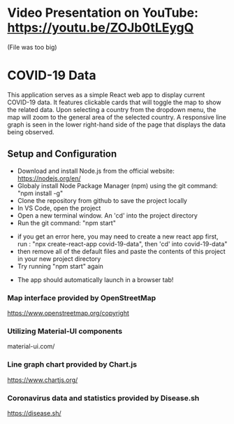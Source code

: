 # Video Presentation on YouTube: https://youtu.be/ZOJb0tLEygQ
(File was too big)

# COVID-19 Data
This application serves as a simple React web app to display current COVID-19 data. It features clickable cards that 
will toggle the map to show the related data. Upon selecting a country from the dropdown menu, the map will zoom to the general area
of the selected country. A responsive line graph is seen in the lower right-hand side of the page that displays the data being observed.

## Setup and Configuration
- Download and install Node.js from the official website: https://nodejs.org/en/
- Globaly install Node Package Manager (npm) using the git command: "npm install -g"
- Clone the repository from github to save the project locally
- In VS Code, open the project
- Open a new terminal window. An 'cd' into the project directory
- Run the git command: "npm start"
 + if you get an error here, you may need to create a new react app first, run : "npx create-react-app covid-19-data", then 'cd' into covid-19-data"
 + then remove all of the default files and paste the contents of this project in your new project directory
 + Try running "npm start" again
- The app should automatically launch in a browser tab!

### Map interface provided by OpenStreetMap
https://www.openstreetmap.org/copyright

### Utilizing Material-UI components
material-ui.com/

### Line graph chart provided by Chart.js
https://www.chartjs.org/

### Coronavirus data and statistics provided by Disease.sh
https://disease.sh/
